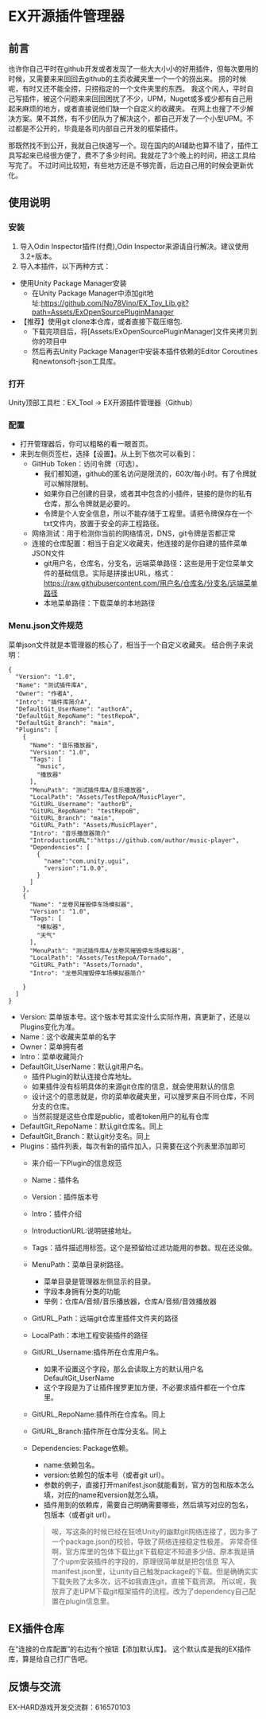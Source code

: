 # EX开源插件管理器
## 前言
也许你自己平时在github开发或者发现了一些大大小小的好用插件，但每次要用的时候，又需要来来回回去github的主页收藏夹里一个一个的捞出来。
捞的时候呢，有时又还不能全捞，只捞指定的一个文件夹里的东西。
我这个闲人，平时自己写插件，被这个问题来来回回困扰了不少，UPM，Nuget或多或少都有自己用起来麻烦的地方，或者直接说他们缺一个自定义的收藏夹。
在网上也搜了不少解决方案。果不其然，有不少团队为了解决这个，都自己开发了一个小型UPM。不过都是不公开的，毕竟是各司内部自己开发的框架插件。

那既然找不到公开，我就自己快速写一个。现在国内的AI辅助也算不错了，插件工具写起来已经很方便了，费不了多少时间。我就花了3个晚上的时间，把这工具给写完了。
不过时间比较短，有些地方还是不够完善，后边自己用的时候会更新优化。

## 使用说明
### 安装
1. 导入Odin Inspector插件(付费),Odin Inspector来源请自行解决。建议使用3.2+版本。
2. 导入本插件，以下两种方式：
- 使用Unity Package Manager安装
  - 在Unity Package Manager中添加git地址:https://github.com/No78Vino/EX_Toy_Lib.git?path=Assets/ExOpenSourcePluginManager
- 【推荐】使用git clone本仓库，或者直接下载压缩包.
  - 下载完项目后，将[Assets/ExOpenSourcePluginManager]文件夹拷贝到你的项目中
  - 然后再去Unity Package Manager中安装本插件依赖的Editor Coroutines和newtonsoft-json工具库。

### 打开
Unity顶部工具栏：EX_Tool -> EX开源插件管理器（Github）
### 配置
- 打开管理器后，你可以粗略的看一眼首页。
- 来到左侧页签栏，选择【设置】。从上到下依次可以看到：
  - GitHub Token：访问令牌（可选）。
    - 我们都知道，github的匿名访问是限流的，60次/每小时。有了令牌就可以解除限制。
    - 如果你自己创建的目录，或者其中包含的小插件，链接的是你的私有仓库，那么令牌就是必要的。
    - 令牌是个人安全信息，所以不能存储于工程里。请把令牌保存在一个txt文件内，放置于安全的非工程路径。
  - 网络测试：用于检测你当前的网络情况，DNS，git令牌是否都正常
  - 连接的仓库配置：相当于自定义收藏夹，他连接的是你自建的插件菜单JSON文件
    - git用户名，仓库名，分支名，远端菜单路径：这些是用于定位菜单文件的基础信息。实际是拼接出URL，格式：
      https://raw.githubusercontent.com/用户名/仓库名/分支名/远端菜单路径
    - 本地菜单路径：下载菜单的本地路径
### Menu.json文件规范
菜单json文件就是本管理器的核心了，相当于一个自定义收藏夹。
结合例子来说明：
```
{
  "Version": "1.0",
  "Name": "测试插件库A",
  "Owner": "作者A",
  "Intro": "插件库简介A",
  "DefaultGit_UserName": "authorA",
  "DefaultGit_RepoName": "testRepoA",
  "DefaultGit_Branch": "main",
  "Plugins": [
    {
      "Name": "音乐播放器",
      "Version": "1.0",
      "Tags": [
        "music",
        "播放器"
      ],
      "MenuPath": "测试插件库A/音乐播放器",
      "LocalPath": "Assets/TestRepoA/MusicPlayer",
      "GitURL_Username": "authorB",
      "GitURL_RepoName": "testRepoB",
      "GitURL_Branch": "main",
      "GitURL_Path": "Assets/MusicPlayer",
      "Intro": "音乐播放器简介"
      "IntroductionURL":"https://github.com/author/music-player",
      "Dependencies": [
        {   
          "name":"com.unity.ugui",
          "version":"1.0.0",
        }
      ]
    },
    {
      "Name": "龙卷风摧毁停车场模拟器",
      "Version": "1.0",
      "Tags": [
        "模拟器",
        "天气"
      ],
      "MenuPath": "测试插件库A/龙卷风摧毁停车场模拟器",
      "LocalPath": "Assets/TestRepoA/Tornado",
      "GitURL_Path": "Assets/Tornado",
      "Intro": "龙卷风摧毁停车场模拟器简介"
      
    }
  ]
}
```
- Version: 菜单版本号。这个版本号其实没什么实际作用，真更新了，还是以Plugins变化为准。
- Name：这个收藏夹菜单的名字
- Owner：菜单拥有者
- Intro：菜单收藏简介
- DefaultGit_UserName：默认git用户名。
  - 插件Plugin的默认连接仓库地址。
  - 如果插件没有标明具体的来源git仓库的信息，就会使用默认的信息
  - 设计这个的意思就是，你的菜单收藏夹里，可以搜罗来自不同仓库，不同分支的仓库。
  - 当然前提是这些仓库是public，或者token用户的私有仓库
- DefaultGit_RepoName：默认git仓库名。同上
- DefaultGit_Branch：默认git分支名。同上
- Plugins：插件列表，每次有新的插件加入，只需要在这个列表里添加即可
  - 来介绍一下Plugin的信息规范
  - Name：插件名
  - Version：插件版本号
  - Intro：插件介绍
  - IntroductionURL:说明链接地址。
  - Tags：插件描述用标签。这个是预留给过滤功能用的参数。现在还没做。
  - MenuPath：菜单目录树路径。
    - 菜单目录是管理器左侧显示的目录。
    - 字段本身拥有分类的功能
    - 举例：仓库A/音频/音乐播放器，仓库A/音频/音效播放器
  - GitURL_Path：远端git仓库里插件文件夹的路径
  - LocalPath：本地工程安装插件的路径
  - GitURL_Username:插件所在仓库用户名。
    - 如果不设置这个字段，那么会读取上方的默认用户名DefaultGit_UserName
    - 这个字段是为了让插件搜罗更加方便，不必要求插件都在一个仓库里。
  - GitURL_RepoName:插件所在仓库名。同上
  - GitURL_Branch:插件所在仓库分支名。同上
  - Dependencies: Package依赖。
    - name:依赖包名。
    - version:依赖包的版本号（或者git url）。
    - 参数的例子，直接打开manifest.json就能看到，官方的包和版本怎么填，对应的name和version就怎么填。
    - 插件用到的依赖库，需要自己明确需要哪些，然后填写对应的包名，包版本（或者git url）。
    
    > 唉，写这条的时候已经在狂喷Unity的幽默git网络连接了，因为多了一个package.json的校验，导致了网络连接稳定性极差。
      非常奇怪啊，官方库里的包体下载比git下载稳定不知道多少倍。原本我是搞了个upm安装插件的字段的，原理很简单就是把包信息
      写入manifest.json里，让unity自己触发package的下载。但是确确实实下载失败了太多次，远不如我直连git，直接下载资源。
      所以呢，我放弃了走UPM下载git框架插件的流程。改为了dependency自己配置在plugin信息里。
    
## EX插件仓库
在“连接的仓库配置”的右边有个按钮【添加默认库】。
这个默认库是我的EX插件库，算是给自己打广告吧。

## 反馈与交流
EX-HARD游戏开发交流群：616570103

